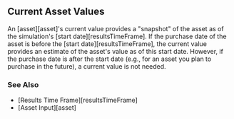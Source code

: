 ## Current Asset Values

An [asset][asset]'s current value provides a "snapshot" of the asset as of the simulation's
[start date][resultsTimeFrame]. If the purchase date of the asset is before the [start date][resultsTimeFrame], 
the current value provides an estimate of the asset's value as of this start date. 
However, if the purchase date is after the start date 
(e.g., for an asset you plan to purchase in the future), a current value is not needed.

### See Also

* [Results Time Frame][resultsTimeFrame]
* [Asset Input][asset]
